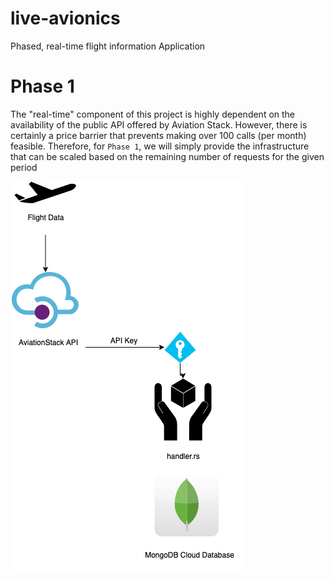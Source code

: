 # live-avionics
Phased, real-time flight information Application

# Phase 1
The "real-time" component of this project is highly dependent on the availability of the public API offered by Aviation Stack. However, there is certainly a price barrier that prevents making over 100 calls (per month) feasible. Therefore, for `Phase 1`, we will simply provide the infrastructure that can be scaled based on the remaining number of requests for the given period

![image](docs/live-avionics-infra.png)